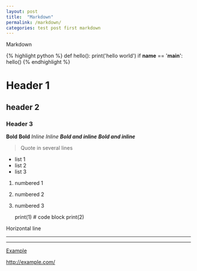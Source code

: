 ```yaml
---
layout: post
title:  "Markdown"
permalink: /markdown/
categories: test post first markdown
---
```

Markdown

{% highlight python %} 
def hello():
    print('hello world')
if __name__ == '__main__':
    hello()
{% endhighlight %}

# Header 1

## header 2

### Header 3

**Bold**  __Bold__ *Inline* _Inline_ ***Bold and inline*** ___Bold and inline___

> Quote in 
several lines

* list 1
* list 2
* list 3

1. numbered 1
2. numbered 2
4. numbered 3

    print(1) # code block
    print(2)

Horizontal line

------

*****

[Example](http://example.com/ "header")

<http://example.com/>




